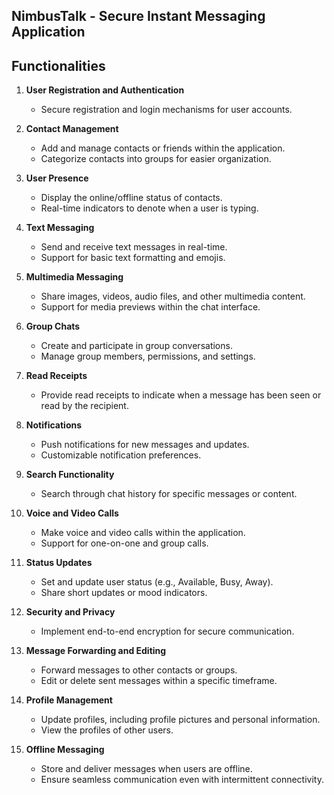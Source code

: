 ## NimbusTalk - Secure Instant Messaging Application

## Functionalities

1. **User Registration and Authentication**
   - Secure registration and login mechanisms for user accounts.

2. **Contact Management**
   - Add and manage contacts or friends within the application.
   - Categorize contacts into groups for easier organization.

3. **User Presence**
   - Display the online/offline status of contacts.
   - Real-time indicators to denote when a user is typing.

4. **Text Messaging**
   - Send and receive text messages in real-time.
   - Support for basic text formatting and emojis.

5. **Multimedia Messaging**
   - Share images, videos, audio files, and other multimedia content.
   - Support for media previews within the chat interface.

6. **Group Chats**
   - Create and participate in group conversations.
   - Manage group members, permissions, and settings.

7. **Read Receipts**
   - Provide read receipts to indicate when a message has been seen or read by the recipient.

8. **Notifications**
   - Push notifications for new messages and updates.
   - Customizable notification preferences.

9. **Search Functionality**
   - Search through chat history for specific messages or content.

10. **Voice and Video Calls**
    - Make voice and video calls within the application.
    - Support for one-on-one and group calls.

11. **Status Updates**
    - Set and update user status (e.g., Available, Busy, Away).
    - Share short updates or mood indicators.

12. **Security and Privacy**
    - Implement end-to-end encryption for secure communication.

13. **Message Forwarding and Editing**
    - Forward messages to other contacts or groups.
    - Edit or delete sent messages within a specific timeframe.

14. **Profile Management**
    - Update profiles, including profile pictures and personal information.
    - View the profiles of other users.

15. **Offline Messaging**
    - Store and deliver messages when users are offline.
    - Ensure seamless communication even with intermittent connectivity.
